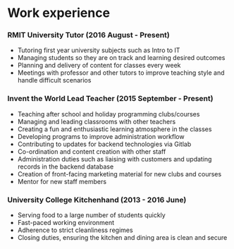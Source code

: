 # Work experience

### RMIT University Tutor (2016 August - Present)

* Tutoring first year university subjects such as Intro to IT
* Managing students so they are on track and learning desired outcomes
* Planning and delivery of content for classes every week
* Meetings with professor and other tutors to improve teaching style and handle
  difficult scenarios

### Invent the World Lead Teacher (2015 September - Present)

* Teaching after school and holiday programming clubs/courses
* Managing and leading classrooms with other teachers
* Creating a fun and enthusiastic learning atmosphere in the classes
* Developing programs to improve administration workflow
* Contributing to updates for backend technologies via Gitlab
* Co-ordination and content creation with other staff
* Administration duties such as liaising with customers and updating records in
  the backend database
* Creation of front-facing marketing material for new clubs and courses
* Mentor for new staff members

### University College Kitchenhand (2013 - 2016 June)

* Serving food to a large number of students quickly
* Fast-paced working environment
* Adherence to strict cleanliness regimes
* Closing duties, ensuring the kitchen and dining area is clean and secure
